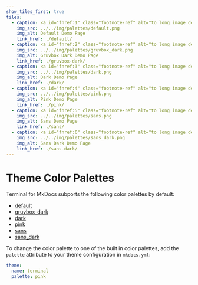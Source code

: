 ```yaml
---
show_tiles_first: true
tiles:
  - caption: <a id="fnref:1" class="footnote-ref" alt="to long image description" href="#fn:1">Default</a>
    img_src: ../../img/palettes/default.png
    img_alt: Default Demo Page
    link_href: ./default/
  - caption: <a id="fnref:2" class="footnote-ref" alt="to long image description" href="#fn:2">Gruvbox Dark</a>
    img_src: ../../img/palettes/gruvbox_dark.png
    img_alt: Gruvbox Dark Demo Page
    link_href: ./gruvbox-dark/
  - caption: <a id="fnref:3" class="footnote-ref" alt="to long image description" href="#fn:3">Dark</a>
    img_src: ../../img/palettes/dark.png
    img_alt: Dark Demo Page
    link_href: ./dark/    
  - caption: <a id="fnref:4" class="footnote-ref" alt="to long image description" href="#fn:4">Pink</a>
    img_src: ../../img/palettes/pink.png
    img_alt: Pink Demo Page
    link_href: ./pink/        
  - caption: <a id="fnref:5" class="footnote-ref" alt="to long image description" href="#fn:5">Sans</a>
    img_src: ../../img/palettes/sans.png
    img_alt: Sans Demo Page
    link_href: ./sans/    
  - caption: <a id="fnref:6" class="footnote-ref" alt="to long image description" href="#fn:6">Sans Dark</a>
    img_src: ../../img/palettes/sans_dark.png
    img_alt: Sans Dark Demo Page
    link_href: ./sans-dark/            
---
```

# Theme Color Palettes
Terminal for MkDocs subports the following color palettes by default:

  - [default](default.md)
  - [gruvbox_dark](gruvbox-dark.md)
  - [dark](dark.md)
  - [pink](pink.md)
  - [sans](sans.md)
  - [sans_dark](sans-dark.md)

To change the color palette to one of the built in color palettes, add the `palette` attribute to your theme configuration in `mkdocs.yml`:

```yaml
theme:
  name: terminal
  palette: pink
```

[^1]: demo site with a white background and light blue hyperlinks.
[^2]: demo site with a dark grey background, orange hyperlinks, and light yellow text.
[^3]: demo site with a black background, light blue hyperlinks, and white text.
[^4]: demo site with a white background and pink hyperlinks.
[^5]: demo site with a white background, light blue hyperlinks, and sans font.
[^6]: demo site with a black background, light blue hyperlinks, and white text in sans font.